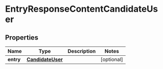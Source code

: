 
# EntryResponseContentCandidateUser

## Properties
Name | Type | Description | Notes
------------ | ------------- | ------------- | -------------
**entry** | [**CandidateUser**](CandidateUser.md) |  |  [optional]



